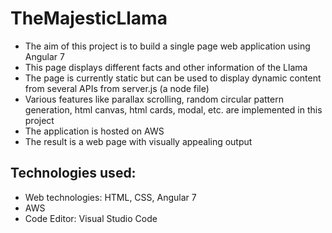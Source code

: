 # TheMajesticLlama
- The aim of this project is to build a single page web application using Angular 7
- This page displays different facts and other information of the Llama
- The page is currently static but can be used to display dynamic content from several APIs from server.js (a node file)
- Various features like parallax scrolling, random circular pattern generation, html canvas, html cards, modal, etc. are implemented in this project
- The application is hosted on AWS
- The result is a web page with visually appealing output

Technologies used:
  -
  - Web technologies: HTML, CSS, Angular 7
  - AWS
  - Code Editor: Visual Studio Code
